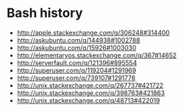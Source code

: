 Bash history
================================================
- http://apple.stackexchange.com/q/306248#314400
- http://askubuntu.com/q/144938#1002788
- http://askubuntu.com/q/15926#1003030
- http://elementaryos.stackexchange.com/q/367#14652
- http://serverfault.com/q/121396#895554
- http://superuser.com/q/119204#1291969
- http://superuser.com/q/739107#1291778
- http://unix.stackexchange.com/q/267737#421722
- http://unix.stackexchange.com/q/398763#421863
- http://unix.stackexchange.com/q/48713#422019
